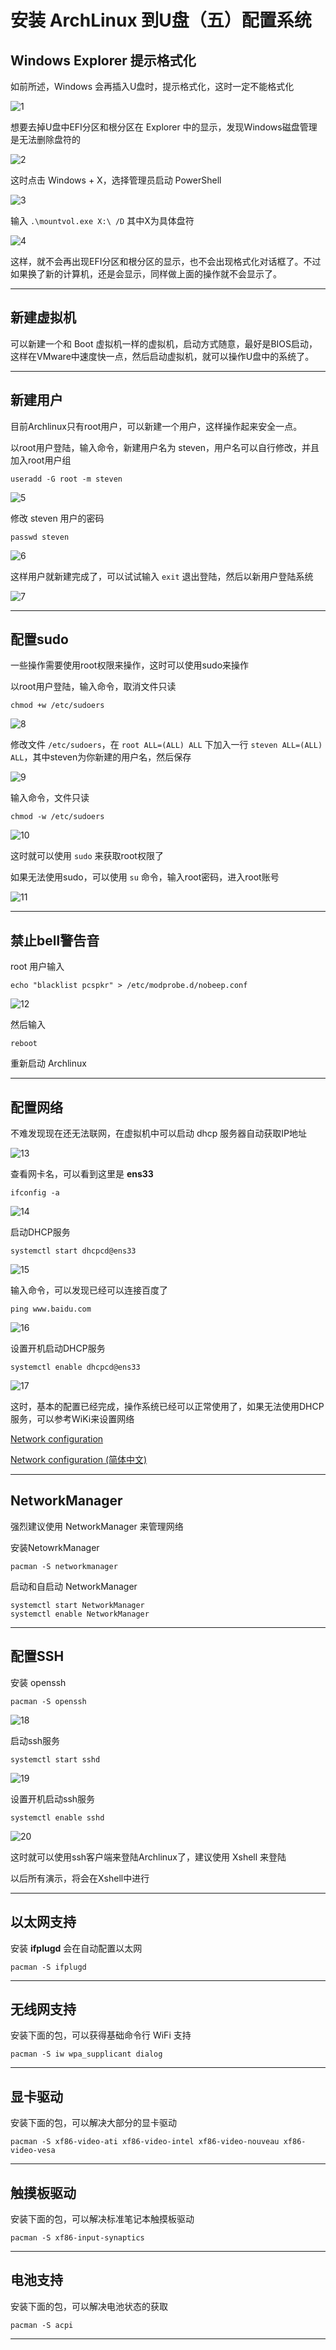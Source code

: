 # 安装 ArchLinux 到U盘（五）配置系统

[annotation]: <id> (973c0463-de5a-48d8-8463-ffde83dcb230)
[annotation]: <create_time> (2018-01-15 20:50:00)
[annotation]: <category> (计算机技术)
[annotation]: <tags> (操作系统|Linux)
[annotation]: <status> (public)
[annotation]: <topic> (安装 ArchLinux 到U盘)
[annotation]: <index> (5)
[annotation]: <comments> (true)


## Windows Explorer 提示格式化

如前所述，Windows 会再插入U盘时，提示格式化，这时一定不能格式化

![1](images/install_archlinux_to_usb_5_1.png)

想要去掉U盘中EFI分区和根分区在 Explorer 中的显示，发现Windows磁盘管理是无法删除盘符的

![2](images/install_archlinux_to_usb_5_2.png)

这时点击 Windows + X，选择管理员启动 PowerShell

![3](images/install_archlinux_to_usb_5_3.png)

输入  `.\mountvol.exe X:\ /D` 其中X为具体盘符

![4](images/install_archlinux_to_usb_5_4.png)

这样，就不会再出现EFI分区和根分区的显示，也不会出现格式化对话框了。不过如果换了新的计算机，还是会显示，同样做上面的操作就不会显示了。

***

## 新建虚拟机

可以新建一个和 Boot 虚拟机一样的虚拟机，启动方式随意，最好是BIOS启动，这样在VMware中速度快一点，然后启动虚拟机，就可以操作U盘中的系统了。

***

## 新建用户

目前Archlinux只有root用户，可以新建一个用户，这样操作起来安全一点。

以root用户登陆，输入命令，新建用户名为 steven，用户名可以自行修改，并且加入root用户组

    useradd -G root -m steven

![5](images/install_archlinux_to_usb_5_5.png)

修改 steven 用户的密码

    passwd steven

![6](images/install_archlinux_to_usb_5_6.png)

这样用户就新建完成了，可以试试输入 `exit` 退出登陆，然后以新用户登陆系统

![7](images/install_archlinux_to_usb_5_7.png)

***

## 配置sudo

一些操作需要使用root权限来操作，这时可以使用sudo来操作

以root用户登陆，输入命令，取消文件只读

    chmod +w /etc/sudoers

![8](images/install_archlinux_to_usb_5_8.png)

修改文件 `/etc/sudoers`，在 `root ALL=(ALL) ALL` 下加入一行 `steven ALL=(ALL) ALL`，其中steven为你新建的用户名，然后保存

![9](images/install_archlinux_to_usb_5_9.png)

输入命令，文件只读

    chmod -w /etc/sudoers

![10](images/install_archlinux_to_usb_5_10.png)

这时就可以使用 `sudo` 来获取root权限了

如果无法使用sudo，可以使用 `su` 命令，输入root密码，进入root账号

![11](images/install_archlinux_to_usb_5_11.png)

***

## 禁止bell警告音

root 用户输入

    echo "blacklist pcspkr" > /etc/modprobe.d/nobeep.conf

![12](images/install_archlinux_to_usb_5_12.png)

然后输入

    reboot

重新启动 Archlinux

***

## 配置网络

不难发现现在还无法联网，在虚拟机中可以启动 dhcp 服务器自动获取IP地址

![13](images/install_archlinux_to_usb_5_13.png)

查看网卡名，可以看到这里是 **ens33**

    ifconfig -a

![14](images/install_archlinux_to_usb_5_14.png)

启动DHCP服务

    systemctl start dhcpcd@ens33

![15](images/install_archlinux_to_usb_5_15.png)

输入命令，可以发现已经可以连接百度了

    ping www.baidu.com

![16](images/install_archlinux_to_usb_5_16.png)

设置开机启动DHCP服务

    systemctl enable dhcpcd@ens33

![17](images/install_archlinux_to_usb_5_17.png)

这时，基本的配置已经完成，操作系统已经可以正常使用了，如果无法使用DHCP服务，可以参考WiKi来设置网络

[Network configuration](https://wiki.archlinux.org/index.php/Network_configuration)

[Network configuration (简体中文)](https://wiki.archlinux.org/index.php/Network_configuration_(%E7%AE%80%E4%BD%93%E4%B8%AD%E6%96%87))

***

## NetworkManager

强烈建议使用 NetworkManager 来管理网络

安装NetowrkManager

    pacman -S networkmanager

启动和自启动 NetworkManager
```
systemctl start NetworkManager
systemctl enable NetworkManager
```

---

## 配置SSH

安装 openssh

    pacman -S openssh

![18](images/install_archlinux_to_usb_5_18.png)

启动ssh服务

    systemctl start sshd

![19](images/install_archlinux_to_usb_5_19.png)

设置开机启动ssh服务

    systemctl enable sshd

![20](images/install_archlinux_to_usb_5_20.png)

这时就可以使用ssh客户端来登陆Archlinux了，建议使用 Xshell 来登陆

以后所有演示，将会在Xshell中进行
***

## 以太网支持

安装 **ifplugd** 会在自动配置以太网

```
pacman -S ifplugd
```
***

## 无线网支持

安装下面的包，可以获得基础命令行 WiFi 支持

```
pacman -S iw wpa_supplicant dialog
```
***

## 显卡驱动

安装下面的包，可以解决大部分的显卡驱动
```
pacman -S xf86-video-ati xf86-video-intel xf86-video-nouveau xf86-video-vesa
```
***

## 触摸板驱动

安装下面的包，可以解决标准笔记本触摸板驱动
```
pacman -S xf86-input-synaptics
```
***

## 电池支持

安装下面的包，可以解决电池状态的获取

```
pacman -S acpi 
```
***
